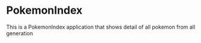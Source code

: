 # PokemonIndex
This is a PokemonIndex application that shows detail of all pokemon from all generation
